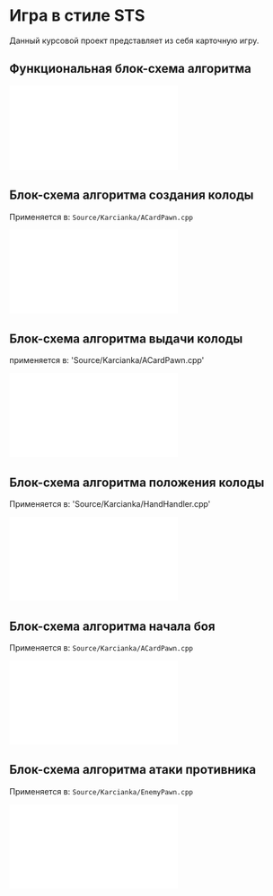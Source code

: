 # Игра в стиле STS

Данный курсовой проект представляет из себя карточную игру.

## Функциональная блок-схема алгоритма

![Algorithm scheme](schemes/0.pdf)


## Блок-схема алгоритма создания колоды

Применяется в: `Source/Karcianka/ACardPawn.cpp`

![Algorithm scheme](schemes/1.pdf)

## Блок-схема алгоритма выдачи колоды

применяется в: 'Source/Karcianka/ACardPawn.cpp'

![Algorithm scheme](schemes/2.pdf)

## Блок-схема алгоритма положения колоды

Применяется в: 'Source/Karcianka/HandHandler.cpp'

![Algorithm scheme](schemes/3.pdf)

## Блок-схема алгоритма начала боя

Применяется в: `Source/Karcianka/ACardPawn.cpp`

![Algorithm scheme](schemes/4.pdf)

## Блок-схема алгоритма атаки противника

Применяется в: `Source/Karcianka/EnemyPawn.cpp`

![Algorithm scheme](schemes/5.pdf)


